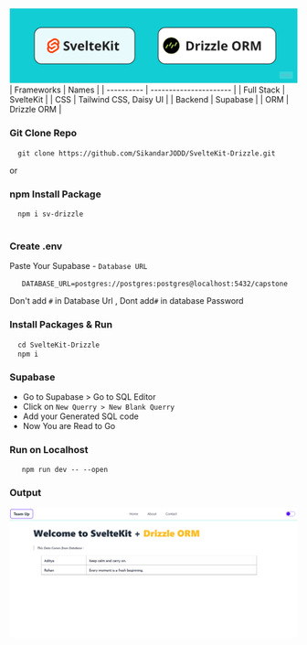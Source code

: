 
![Code](heading.jpg)
| Frameworks | Names |
| ---------- | ---------------------- |
| Full Stack | SvelteKit |
| CSS | Tailwind CSS, Daisy UI |
| Backend | Supabase |
| ORM | Drizzle ORM |

### Git Clone Repo

```
  git clone https://github.com/SikandarJODD/SvelteKit-Drizzle.git
```
or 
### npm Install Package

```
  npm i sv-drizzle
  
```

### Create .env

Paste Your Supabase - <code>Database URL</code>

```
   DATABASE_URL=postgres://postgres:postgres@localhost:5432/capstone
```

Don't add <code>#</code> in Database Url , Dont add<code>#</code> in database Password

### Install Packages & Run

```
  cd SvelteKit-Drizzle
  npm i
```

### Supabase 
- Go to Supabase > Go to SQL Editor
- Click on <code>New Querry > New Blank Querry</code> 
- Add your Generated SQL code 
- Now You are Read to Go 

### Run on Localhost 
```
   npm run dev -- --open
 ```
### Output 
![Output](output.png)
